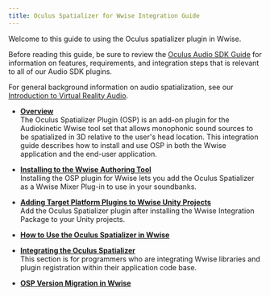 ```yaml
---
title: Oculus Spatializer for Wwise Integration Guide
---
```


Welcome to this guide to using the Oculus spatializer plugin in Wwise.

Before reading this guide, be sure to review the [Oculus Audio SDK Guide](/documentation/audiosdk/latest/concepts/book-audiosdk/) for information on features, requirements, and integration steps that is relevant to all of our Audio SDK plugins.

For general background information on audio spatialization, see our [Introduction to Virtual Reality Audio](/documentation/audiosdk/latest/concepts/book-audio-intro/).

* **[Overview](/documentation/audiosdk/latest/concepts/osp-wwise-overview/)**  
The Oculus Spatializer Plugin (OSP) is an add-on plugin for the Audiokinetic Wwise tool set that allows monophonic sound sources to be spatialized in 3D relative to the user's head location. This integration guide describes how to install and use OSP in both the Wwise application and the end-user application.
* **[Installing to the Wwise Authoring Tool](/documentation/audiosdk/latest/concepts/osp-wwise-install/)**  
Installing the OSP plugin for Wwise lets you add the Oculus Spatializer as a Wwise Mixer Plug-in to use in your soundbanks.
* **[Adding Target Platform Plugins to Wwise Unity Projects](/documentation/audiosdk/latest/concepts/osp-wwise-unity-install/)**  
Add the Oculus Spatializer plugin after installing the Wwise Integration Package to your Unity projects. 
* **[How to Use the Oculus Spatializer in Wwise](/documentation/audiosdk/latest/concepts/osp-wwise-usage/#osp-wwise-usage)**  

* **[Integrating the Oculus Spatializer](/documentation/audiosdk/latest/concepts/osp-wwise-integration/)**  
This section is for programmers who are integrating Wwise libraries and plugin registration within their application code base.
* **[OSP Version Migration in Wwise](/documentation/audiosdk/latest/concepts/osp-wwise-migrate/)**  


